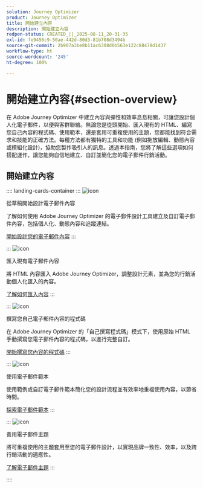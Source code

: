 ```yaml
---
solution: Journey Optimizer
product: Journey Optimizer
title: 開始建立內容
description: 開始建立內容
redpen-status: CREATED_||_2025-08-11_20-31-35
exl-id: fe9456c9-50ae-442d-80d3-81b708d3494b
source-git-commit: 2b907a3be8b11ac6308d0b563e122c88478d1d37
workflow-type: ht
source-wordcount: '245'
ht-degree: 100%

---
```


# 開始建立內容{#section-overview}

在 Adobe Journey Optimizer 中建立內容與彈性和效率息息相關，可讓您設計個人化電子郵件，以便與客群聯絡。無論您是從頭開始、匯入現有的 HTML、編寫您自己內容的程式碼、使用範本，還是套用可重複使用的主題，您都能找到符合需求和技能的正確方法。每種方法都有獨特的工具和功能 (例如拖放編輯、動態內容或模組化設計)，協助您製作吸引人的訊息。透過本指南，您將了解這些選項如何搭配運作，讓您能夠自信地建立、自訂並簡化您的電子郵件行銷活動。

## 開始建立內容

:::: landing-cards-container
:::
![icon](https://cdn.experienceleague.adobe.com/icons/circle-play.svg?lang=zh-Hant)

從草稿開始設計電子郵件內容

了解如何使用 Adobe Journey Optimizer 的電子郵件設計工具建立及自訂電子郵件內容，包括個人化、動態內容和追蹤連結。

[開始設計您的電子郵件內容](../using/email/content-from-scratch.md)
:::

:::
![icon](https://cdn.experienceleague.adobe.com/icons/list-check.svg)

匯入現有電子郵件內容

將 HTML 內容匯入 Adobe Journey Optimizer，調整設計元素，並為您的行銷活動個人化匯入的內容。

[了解如何匯入內容](../using/email/existing-content.md)
:::

:::
![icon](https://cdn.experienceleague.adobe.com/icons/code-branch.svg)

撰寫您自己電子郵件內容的程式碼

在 Adobe Journey Optimizer 的「自己撰寫程式碼」模式下，使用原始 HTML 手動撰寫您電子郵件內容的程式碼，以進行完整自訂。

[開始撰寫您內容的程式碼](../using/email/code-content.md)
:::

:::
![icon](https://cdn.experienceleague.adobe.com/icons/puzzle-piece.svg)

使用電子郵件範本

使用範例或自訂電子郵件範本簡化您的設計流程並有效率地重複使用內容，以節省時間。

[探索電子郵件範本](../using/email/use-email-templates.md)
:::

:::
![icon](https://cdn.experienceleague.adobe.com/icons/gear.svg)

善用電子郵件主題

將可重複使用的主題套用至您的電子郵件設計，以實現品牌一致性、效率，以及跨行銷活動的適應性。

[了解電子郵件主題](../using/email/apply-email-themes.md)
:::

::::

